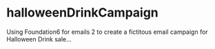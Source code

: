 # halloweenDrinkCampaign

Using Foundation6 for emails 2 to create a fictitous email campaign for Halloween Drink sale...
